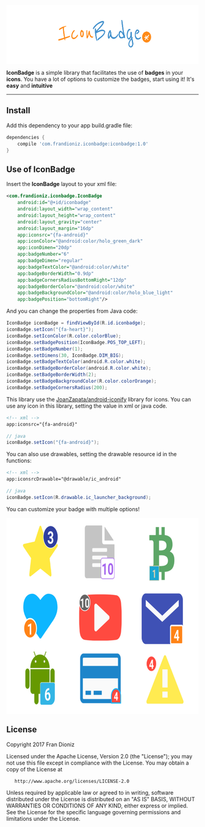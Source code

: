 
<img src="graphics/head.png" height="154" align="center">

**IconBadge** is a simple library that facilitates the use of **badges** in your **icons**. You have a lot of options to customize the badges, start using it! It's **easy** and **intuitive**

-----

## Install
Add this dependency to your app build.gradle file:
```gradle
dependencies {
    compile 'com.frandioniz.iconbadge:iconbadge:1.0'
}
```

## Use of IconBadge
Insert the **IconBadge** layout to your xml file:
```xml
<com.frandioniz.iconbadge.IconBadge
	android:id="@+id/iconbadge"
	android:layout_width="wrap_content"
	android:layout_height="wrap_content"
	android:layout_gravity="center"
	android:layout_margin="16dp"
	app:iconsrc="{fa-android}"
	app:iconColor="@android:color/holo_green_dark"
	app:iconDimen="20dp"
	app:badgeNumber="6"
	app:badgeDimen="regular"
	app:badgeTextColor="@android:color/white"
	app:badgeBorderWidth="0.9dp"
	app:badgeCornersRadiusBottomRight="12dp"
	app:badgeBorderColor="@android:color/white"
	app:badgeBackgroundColor="@android:color/holo_blue_light"
	app:badgePosition="bottomRight"/>
```

And you can change the properties from Java code:
```java
IconBadge iconBadge = findViewById(R.id.iconbadge);
iconBadge.setIcon("{fa-heart}");
iconBadge.setIconColor(R.color.colorBlue);
iconBadge.setBadgePosition(IconBadge.POS_TOP_LEFT);
iconBadge.setBadgeNumber(1);
iconBadge.setDimens(30, IconBadge.DIM_BIG);
iconBadge.setBadgeTextColor(android.R.color.white);
iconBadge.setBadgeBorderColor(android.R.color.white);
iconBadge.setBadgeBorderWidth(2);
iconBadge.setBadgeBackgroundColor(R.color.colorOrange);
iconBadge.setBadgeCornersRadius(200);
```


This library use the [JoanZapata/android-iconify](https://github.com/JoanZapata/android-iconify) library for icons. You can use any icon in this library, setting the value in xml or java code.


```xml
<!-- xml -->
app:iconsrc="{fa-android}"
```

```java
// java
iconBadge.setIcon("{fa-android}");
```

You can also use drawables, setting the drawable resource id in the functions:


```xml
<!-- xml -->
app:iconsrcDrawable="@drawable/ic_android"
```

```java
// java
iconBadge.setIcon(R.drawable.ic_launcher_background);
```

You can customize your badge with multiple options!

<img src="graphics/icons.png" height="512" align="center">


## License
Copyright 2017 Fran Dioniz

   Licensed under the Apache License, Version 2.0 (the "License");
   you may not use this file except in compliance with the License.
   You may obtain a copy of the License at

       http://www.apache.org/licenses/LICENSE-2.0

   Unless required by applicable law or agreed to in writing, software
   distributed under the License is distributed on an "AS IS" BASIS,
   WITHOUT WARRANTIES OR CONDITIONS OF ANY KIND, either express or implied.
   See the License for the specific language governing permissions and
   limitations under the License.
